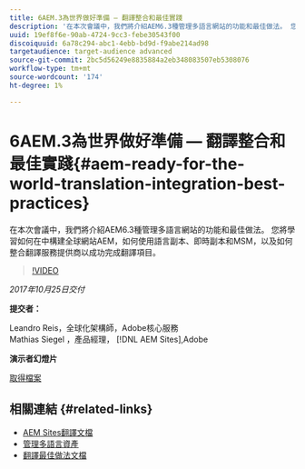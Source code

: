 ```yaml
---
title: 6AEM.3為世界做好準備 — 翻譯整合和最佳實踐
description: '在本次會議中，我們將介紹AEM6.3種管理多語言網站的功能和最佳做法。 您將學習如何在中構建全球網站AEM，如何使用語言副本、即時副本和MSM，以及如何整合翻譯服務提供商以成功完成翻譯項目。 '
uuid: 19ef8f6e-90ab-4724-9cc3-febe30543f00
discoiquuid: 6a78c294-abc1-4ebb-bd9d-f9abe214ad98
targetaudience: target-audience advanced
source-git-commit: 2bc5d56249e8835884a2eb348083507eb5308076
workflow-type: tm+mt
source-wordcount: '174'
ht-degree: 1%

---
```



# 6AEM.3為世界做好準備 — 翻譯整合和最佳實踐{#aem-ready-for-the-world-translation-integration-best-practices}

在本次會議中，我們將介紹AEM6.3種管理多語言網站的功能和最佳做法。 您將學習如何在中構建全球網站AEM，如何使用語言副本、即時副本和MSM，以及如何整合翻譯服務提供商以成功完成翻譯項目。

>[!VIDEO](https://video.tv.adobe.com/v/21532/?quality=9)

*2017年10月25日交付*

**提交者：**

Leandro Reis，全球化架構師，Adobe核心服務\
Mathias Siegel ，產品經理， [!DNL AEM Sites],Adobe

**演示者幻燈片**

[取得檔案](assets/immerse-2017-translationpresentation-rev1.pdf)

## 相關連結 {#related-links}

* [AEM Sites翻譯文檔](https://docs.adobe.com/docs/en/aem/6-3/administer/sites/translation.html)
* [管理多語言資產](https://docs.adobe.com/docs/en/aem/6-3/author/assets/managing-assets-touch-ui/multilingual-assets.html)
* [翻譯最佳做法文檔](https://docs.adobe.com/docs/en/aem/6-3/administer/sites/translation/tc-bp.html)